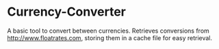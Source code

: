 # Currency-Converter
A basic tool to convert between currencies. Retrieves conversions from http://www.floatrates.com, storing them in a cache file for easy retrieval.
